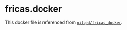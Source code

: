 # fricas.docker

This docker file is referenced from [`nilqed/fricas_docker`](https://github.com/nilqed/fricas_docker/tree/master/fricas).
